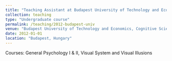 ```yaml
---
title: "Teaching Assistant at Budapest University of Technology and Economics"
collection: teaching
type: "Undergraduate course"
permalink: /teaching/2012-budapest-univ
venue: "Budapest University of Technology and Economics, Cognitive Sciences Department"
date: 2012-01-01
location: "Budapest, Hungary"
---
```


Courses: General Psychology I & II, Visual System and Visual Illusions

